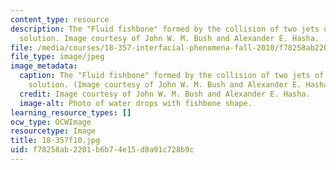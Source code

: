 ```yaml
---
content_type: resource
description: The "Fluid fishbone" formed by the collision of two jets of a glycerine-water
  solution. Image courtesy of John W. M. Bush and Alexander E. Hasha.
file: /media/courses/18-357-interfacial-phenomena-fall-2010/f78258ab2201b6b74e15d8a91c728b9c_18-357f10.jpg
file_type: image/jpeg
image_metadata:
  caption: The "Fluid fishbone" formed by the collision of two jets of a glycerine-water
    solution. (Image courtesy of John W. M. Bush and Alexander E. Hasha.)
  credit: Image courtesy of John W. M. Bush and Alexander E. Hasha.
  image-alt: Photo of water drops with fishbone shape.
learning_resource_types: []
ocw_type: OCWImage
resourcetype: Image
title: 18-357f10.jpg
uid: f78258ab-2201-b6b7-4e15-d8a91c728b9c
---
```

